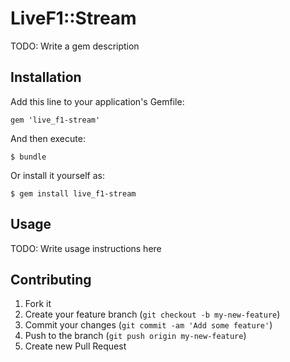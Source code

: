 # LiveF1::Stream

TODO: Write a gem description

## Installation

Add this line to your application's Gemfile:

    gem 'live_f1-stream'

And then execute:

    $ bundle

Or install it yourself as:

    $ gem install live_f1-stream

## Usage

TODO: Write usage instructions here

## Contributing

1. Fork it
2. Create your feature branch (`git checkout -b my-new-feature`)
3. Commit your changes (`git commit -am 'Add some feature'`)
4. Push to the branch (`git push origin my-new-feature`)
5. Create new Pull Request
